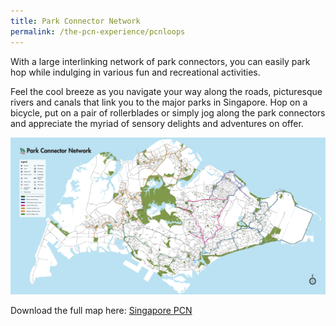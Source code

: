 ```yaml
---
title: Park Connector Network
permalink: /the-pcn-experience/pcnloops
---
```


With a large interlinking network of park connectors, you can easily park hop while indulging in various fun and recreational activities.

Feel the cool breeze as you navigate your way along the roads, picturesque rivers and canals that link you to the major parks in Singapore. Hop on a bicycle, put on a pair of rollerblades or simply jog along the park connectors and appreciate the myriad of sensory delights and adventures on offer.

![Alt text for image on Isomer site](/images/PCN%20Full%20Map.png)

Download the full map here:
[Singapore PCN](/files/NPARKS_OVERALL_MAP_R8.pdf)
